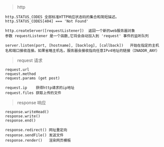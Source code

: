 > http

    http.STATUS_CODES 全部标准HTTP响应状态码的集合和简短描述。
    http.STATUS_CODES[404] === 'Not Found'

    http.createServer([requestListener])  返回一个新的web服务器对象
    参数 requestListener 是一个函数,它将会自动加入到 'request' 事件的监听队列

    server.listen(port, [hostname], [backlog], [callback])   开始在指定的主机名和端口接收连接。如果省略主机名，服务器会接收指向任意IPv4地址的链接（INADDR_ANY）

> request 请求

    request.url
    request.method
    request.params (get post)

    request.ip    获得http请求的ip地址
    request.files 获取上传的文件

> response 响应

    response.writeHead()
    response.write()
    response.end()

    response.redirect() 网址重定向
    response.sendFile() 发送文件
    response.render()   渲染网页模板